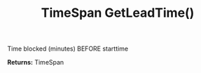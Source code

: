 ﻿---
uid: crmscript_ref_NSAppointmentEntity_GetLeadTime
title: TimeSpan GetLeadTime()
intellisense: NSAppointmentEntity.GetLeadTime
keywords: NSAppointmentEntity, GetLeadTime
so.topic: reference
---

Time blocked (minutes) BEFORE starttime

**Returns:** TimeSpan


